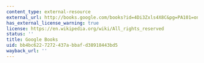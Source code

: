 ```yaml
---
content_type: external-resource
external_url: http://books.google.com/books?id=4Di3Zxls4X8C&pg=PA101=onepage
has_external_license_warning: true
license: https://en.wikipedia.org/wiki/All_rights_reserved
status: ''
title: Google Books
uid: bb4bc622-7272-437a-bbaf-d38918443bd5
wayback_url: ''
---
```

